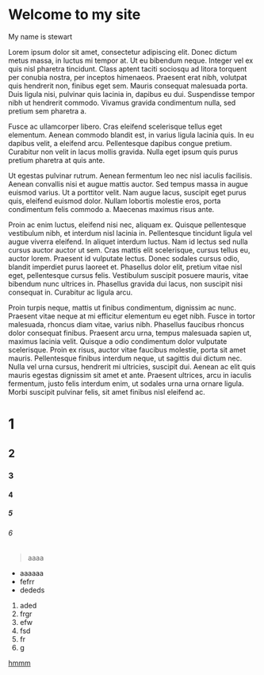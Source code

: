 # Welcome to my site

My name is stewart


Lorem ipsum dolor sit amet, consectetur adipiscing elit. Donec dictum metus massa, in luctus mi tempor at. Ut eu bibendum neque. Integer vel ex quis nisl pharetra tincidunt. Class aptent taciti sociosqu ad litora torquent per conubia nostra, per inceptos himenaeos. Praesent erat nibh, volutpat quis hendrerit non, finibus eget sem. Mauris consequat malesuada porta. Duis ligula nisi, pulvinar quis lacinia in, dapibus eu dui. Suspendisse tempor nibh ut hendrerit commodo. Vivamus gravida condimentum nulla, sed pretium sem pharetra a.

Fusce ac ullamcorper libero. Cras eleifend scelerisque tellus eget elementum. Aenean commodo blandit est, in varius ligula lacinia quis. In eu dapibus velit, a eleifend arcu. Pellentesque dapibus congue pretium. Curabitur non velit in lacus mollis gravida. Nulla eget ipsum quis purus pretium pharetra at quis ante.

Ut egestas pulvinar rutrum. Aenean fermentum leo nec nisl iaculis facilisis. Aenean convallis nisi et augue mattis auctor. Sed tempus massa in augue euismod varius. Ut a porttitor velit. Nam augue lacus, suscipit eget purus quis, eleifend euismod dolor. Nullam lobortis molestie eros, porta condimentum felis commodo a. Maecenas maximus risus ante.

Proin ac enim luctus, eleifend nisi nec, aliquam ex. Quisque pellentesque vestibulum nibh, et interdum nisl lacinia in. Pellentesque tincidunt ligula vel augue viverra eleifend. In aliquet interdum luctus. Nam id lectus sed nulla cursus auctor auctor ut sem. Cras mattis elit scelerisque, cursus tellus eu, auctor lorem. Praesent id vulputate lectus. Donec sodales cursus odio, blandit imperdiet purus laoreet et. Phasellus dolor elit, pretium vitae nisl eget, pellentesque cursus felis. Vestibulum suscipit posuere mauris, vitae bibendum nunc ultrices in. Phasellus gravida dui lacus, non suscipit nisi consequat in. Curabitur ac ligula arcu.

Proin turpis neque, mattis ut finibus condimentum, dignissim ac nunc. Praesent vitae neque at mi efficitur elementum eu eget nibh. Fusce in tortor malesuada, rhoncus diam vitae, varius nibh. Phasellus faucibus rhoncus dolor consequat finibus. Praesent arcu urna, tempus malesuada sapien ut, maximus lacinia velit. Quisque a odio condimentum dolor vulputate scelerisque. Proin ex risus, auctor vitae faucibus molestie, porta sit amet mauris. Pellentesque finibus interdum neque, ut sagittis dui dictum nec. Nulla vel urna cursus, hendrerit mi ultricies, suscipit dui. Aenean ac elit quis mauris egestas dignissim sit amet et ante. Praesent ultrices, arcu in iaculis fermentum, justo felis interdum enim, ut sodales urna urna ornare ligula. Morbi suscipit pulvinar felis, sit amet finibus nisl eleifend ac.

# 1
## 2
### 3
#### 4
##### 5
###### 6
> aaaa

* aaaaaa
* fefrr
* dededs

1. aded
2. frgr
3. efw
4. fsd
5. fr
6. g

[hmmm](README.md)
